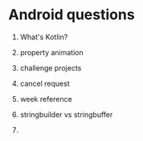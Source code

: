 # Android questions

1. What's Kotlin?

2. property animation

3. challenge projects

4. cancel request

5. week reference

6. stringbuilder vs stringbuffer

7. 